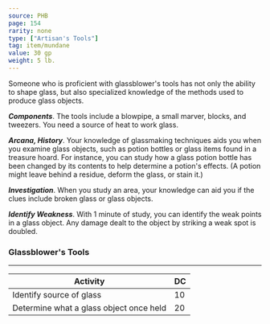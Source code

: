 ```yaml
---
source: PHB
page: 154
rarity: none
type: ["Artisan's Tools"]
tag: item/mundane
value: 30 gp
weight: 5 lb.
---
```


Someone who is proficient with glassblower's tools has not only the ability to shape glass, but also specialized knowledge of the methods used to produce glass objects.

**_Components_**. The tools include a blowpipe, a small marver, blocks, and tweezers. You need a source of heat to work glass.

**_Arcana, History_**. Your knowledge of glassmaking techniques aids you when you examine glass objects, such as potion bottles or glass items found in a treasure hoard. For instance, you can study how a glass potion bottle has been changed by its contents to help determine a potion's effects. (A potion might leave behind a residue, deform the glass, or stain it.)

**_Investigation_**. When you study an area, your knowledge can aid you if the clues include broken glass or glass objects.

**_Identify Weakness_**. With 1 minute of study, you can identify the weak points in a glass object. Any damage dealt to the object by striking a weak spot is doubled.

### Glassblower's Tools
---
|Activity|DC|
|-----------|---|
|Identify source of glass|10|
|Determine what a glass object once held|20|

